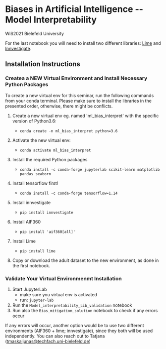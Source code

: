 # Biases in Artificial Intelligence -- Model Interpretability

WiS2021 Bielefeld University

For the last notebook you will need to install two different libraries: [Lime](https://github.com/marcotcr/lime) and [Innvestigate](https://github.com/albermax/innvestigate). 

## Installation Instructions 

### Createa a NEW Virtual Environment and Install Necessary Python Packages

To create a new virtual env for this seminar, run the following commands from your conda terminal. Please make sure to install the libraries in the presented order, otherwise, there might be conflicts.

1. Create a new virtual env eg. named 'ml_bias_interpret' with the specific version of Python3.6:
 	- `conda create -n ml_bias_interpret python=3.6`
2. Activate the new virtual env:
	- `conda activate ml_bias_interpret`
3. Install the required Python packages
	- `conda install -c conda-forge jupyterlab scikit-learn matplotlib pandas seaborn`
4. Install tensorflow first!
	- `conda install -c conda-forge tensorflow=1.14`
5. Install innvestigate 
	- `pip install innvestigate`
6. Install AIF360
	- `pip install 'aif360[all]'`
7. Install Lime 
	- `pip install lime`
    
8. Copy or download the adult dataset to the new environment, as done in the first notebook.


### Validate Your Virtual Environmenmt Installation

1. Start JupyterLab
	- make sure you virtual env is activated
	- run: `jupyter-lab`
2. Run the `Model_interpretability_Lib_validation` notebook   
3. Run also the `Bias_mitigation_solution` notebook to check if any errors occur 

If any errors will occur, another option would be to use two different environments (AIF360 + lime; innvestigate), since they both will be used independently.
You can also reach out to Tatjana (tmaskaljunas@techfach.uni-bielefeld.de)

